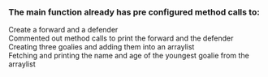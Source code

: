 ### The main function already has pre configured method calls to:  
  
Create a forward and a defender  
Commented out method calls to print the forward and the defender  
Creating three goalies and adding them into an arraylist  
Fetching and printing the name and age of the youngest goalie from the arraylist  
